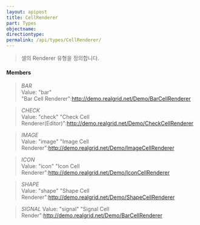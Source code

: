```yaml
---
layout: apipost
title: CellRenderer
part: Types
objectname: 
directiontype: 
permalink: /api/types/CellRenderer/
---
```



> 셀의 Renderer 유형을 정의합니다.

#### Members

> *BAR*    
> Value: "bar"   
> "Bar Cell Renderer":http://demo.realgrid.net/Demo/BarCellRenderer             

> *CHECK*  
> Value: "check" 
> "Check Cell Renderer(Editor)":http://demo.realgrid.net/Demo/CheckCellRenderer 

> *IMAGE*  
> Value: "image" 
> "Image Cell Renderer":http://demo.realgrid.net/Demo/ImageCellRenderer         

> *ICON*   
> Value: "icon" 
> "Icon Cell Renderer":http://demo.realgrid.net/Demo/IconCellRenderer           

> *SHAPE*  
> Value: "shape"
> "Shape Cell Renderer":http://demo.realgrid.net/Demo/ShapeCellRenderer         

> *SIGNAL* 
> Value: "signal"
> "Signal Cell Render":http://demo.realgrid.net/Demo/BarCellRenderer            
